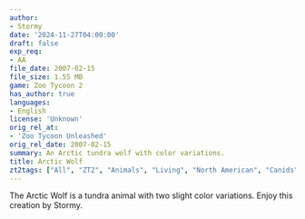 ```yaml
---
author:
- Stormy
date: '2024-11-27T04:00:00'
draft: false
exp_req:
- AA
file_date: 2007-02-15
file_size: 1.55 MB
game: Zoo Tycoon 2
has_author: true
languages:
- English
license: 'Unknown'
orig_rel_at:
- 'Zoo Tycoon Unleashed'
orig_rel_date: 2007-02-15
summary: An Arctic tundra wolf with color variations.
title: Arctic Wolf
zt2tags: ["All", "ZT2", "Animals", "Living", "North American", "Canids", "Mammals"]
---
```

The Arctic Wolf is a tundra animal with two slight color variations. Enjoy this creation by Stormy.
